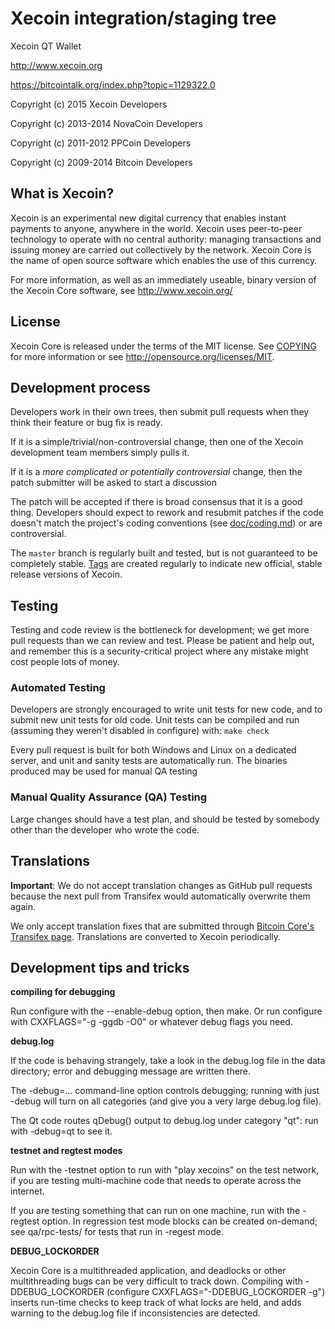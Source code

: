 Xecoin integration/staging tree
=================================

Xecoin QT Wallet

http://www.xecoin.org

https://bitcointalk.org/index.php?topic=1129322.0

Copyright (c) 2015 Xecoin Developers

Copyright (c) 2013-2014 NovaCoin Developers

Copyright (c) 2011-2012 PPCoin Developers

Copyright (c) 2009-2014 Bitcoin Developers

What is Xecoin?
-----------------

Xecoin is an experimental new digital currency that enables instant payments to
anyone, anywhere in the world. Xecoin uses peer-to-peer technology to operate
with no central authority: managing transactions and issuing money are carried
out collectively by the network. Xecoin Core is the name of open source
software which enables the use of this currency.

For more information, as well as an immediately useable, binary version of
the Xecoin Core software, see http://www.xecoin.org/

License
-------

Xecoin Core is released under the terms of the MIT license. See [COPYING](COPYING) for more
information or see http://opensource.org/licenses/MIT.

Development process
-------------------

Developers work in their own trees, then submit pull requests when they think
their feature or bug fix is ready.

If it is a simple/trivial/non-controversial change, then one of the Xecoin
development team members simply pulls it.

If it is a *more complicated or potentially controversial* change, then the patch
submitter will be asked to start a discussion 

The patch will be accepted if there is broad consensus that it is a good thing.
Developers should expect to rework and resubmit patches if the code doesn't
match the project's coding conventions (see [doc/coding.md](doc/coding.md)) or are
controversial.

The `master` branch is regularly built and tested, but is not guaranteed to be
completely stable. [Tags](https://github.com/Xecoinofficial/Xecoin/tags) are created
regularly to indicate new official, stable release versions of Xecoin.

Testing
-------

Testing and code review is the bottleneck for development; we get more pull
requests than we can review and test. Please be patient and help out, and
remember this is a security-critical project where any mistake might cost people
lots of money.

### Automated Testing

Developers are strongly encouraged to write unit tests for new code, and to
submit new unit tests for old code. Unit tests can be compiled and run (assuming they weren't disabled in configure) with: `make check`

Every pull request is built for both Windows and Linux on a dedicated server,
and unit and sanity tests are automatically run. The binaries produced may be
used for manual QA testing

### Manual Quality Assurance (QA) Testing

Large changes should have a test plan, and should be tested by somebody other
than the developer who wrote the code.

Translations
------------

**Important**: We do not accept translation changes as GitHub pull requests because the next
pull from Transifex would automatically overwrite them again.

We only accept translation fixes that are submitted through [Bitcoin Core's Transifex page](https://www.transifex.com/projects/p/bitcoin/).
Translations are converted to Xecoin periodically.

Development tips and tricks
---------------------------

**compiling for debugging**

Run configure with the --enable-debug option, then make. Or run configure with
CXXFLAGS="-g -ggdb -O0" or whatever debug flags you need.

**debug.log**

If the code is behaving strangely, take a look in the debug.log file in the data directory;
error and debugging message are written there.

The -debug=... command-line option controls debugging; running with just -debug will turn
on all categories (and give you a very large debug.log file).

The Qt code routes qDebug() output to debug.log under category "qt": run with -debug=qt
to see it.

**testnet and regtest modes**

Run with the -testnet option to run with "play xecoins" on the test network, if you
are testing multi-machine code that needs to operate across the internet.

If you are testing something that can run on one machine, run with the -regtest option.
In regression test mode blocks can be created on-demand; see qa/rpc-tests/ for tests
that run in -regest mode.

**DEBUG_LOCKORDER**

Xecoin Core is a multithreaded application, and deadlocks or other multithreading bugs
can be very difficult to track down. Compiling with -DDEBUG_LOCKORDER (configure
CXXFLAGS="-DDEBUG_LOCKORDER -g") inserts run-time checks to keep track of what locks
are held, and adds warning to the debug.log file if inconsistencies are detected.
